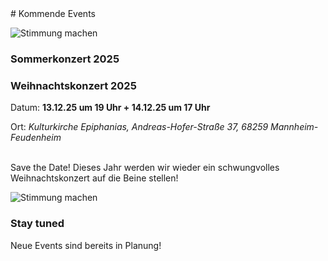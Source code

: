 <div markdown="1" class="upcoming-events grid">
<div markdown="1" class="cell cell--12">
# Kommende Events
</div>

<div markdown="1" class="cell cell--12 cell--lg-6">

![Stimmung machen](assets/images/upcoming-events.avif)

### Sommerkonzert 2025

### Weihnachtskonzert 2025
Datum: **13.12.25 um 19 Uhr + 14.12.25 um 17 Uhr**

Ort: *Kulturkirche Epiphanias, Andreas-Hofer-Straße 37, 68259 Mannheim-Feudenheim* <br/><br/>

Save the Date! Dieses Jahr werden wir wieder ein schwungvolles Weihnachtskonzert auf die Beine stellen!

</div>

<div markdown="1" class="cell cell--12 cell--lg-6">


![Stimmung machen](assets/images/upcoming-events-2.avif)

### Stay tuned
<!-- Datum: ??
Ort: *??* <br/><br/> -->

Neue Events sind bereits in Planung!

</div>
</div>
